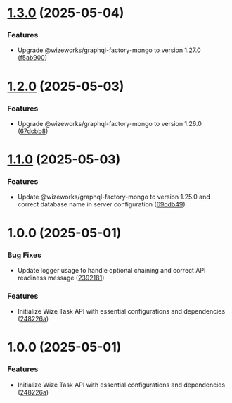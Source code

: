 # [1.3.0](https://github.com/wize-works/wize-task/compare/v1.2.0...v1.3.0) (2025-05-04)


### Features

* Upgrade @wizeworks/graphql-factory-mongo to version 1.27.0 ([f5ab900](https://github.com/wize-works/wize-task/commit/f5ab900a6a196256772c918e3c3ffd29cb8cb24c))

# [1.2.0](https://github.com/wize-works/wize-task/compare/v1.1.0...v1.2.0) (2025-05-03)


### Features

* Upgrade @wizeworks/graphql-factory-mongo to version 1.26.0 ([67dcbb8](https://github.com/wize-works/wize-task/commit/67dcbb896d9e666b5fd93810b9da0354dad1c73a))

# [1.1.0](https://github.com/wize-works/wize-task/compare/v1.0.0...v1.1.0) (2025-05-03)


### Features

* Update @wizeworks/graphql-factory-mongo to version 1.25.0 and correct database name in server configuration ([69cdb49](https://github.com/wize-works/wize-task/commit/69cdb498a81e3a6bd7323ed5a32df351b255e37a))

# 1.0.0 (2025-05-01)


### Bug Fixes

* Update logger usage to handle optional chaining and correct API readiness message ([2392181](https://github.com/wize-works/wize-task/commit/2392181dd79acfc8518411cb04fb7c42290d7d42))


### Features

* Initialize Wize Task API with essential configurations and dependencies ([248226a](https://github.com/wize-works/wize-task/commit/248226a0f89e8f3d43353ab259567f3ae3d8b9f7))

# 1.0.0 (2025-05-01)


### Features

* Initialize Wize Task API with essential configurations and dependencies ([248226a](https://github.com/bosshogg797/https---github.com-wize-works-wize-task/commit/248226a0f89e8f3d43353ab259567f3ae3d8b9f7))
